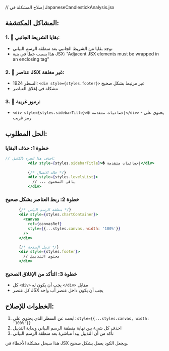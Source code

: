 // إصلاح المشكلة في JapaneseCandlestickAnalysis.jsx

## المشاكل المكتشفة:

### 1. 🔴 بقايا الشريط الجانبي:
- توجد بقايا من الشريط الجانبي بعد منطقة الرسم البياني
- هذا يسبب خطأ في بنية JSX: "Adjacent JSX elements must be wrapped in an enclosing tag"

### 2. 🔴 عناصر JSX غير مغلقة:
- السطر 1924: `<div style={styles.footer}>` غير مرتبط بشكل صحيح
- مشكلة في إغلاق العناصر

### 3. 🔴 رموز غريبة:
- `<div style={styles.sidebarTitle}>� إحصائيات متقدمة</div>` - يحتوي على رمز غريب

## الحل المطلوب:

### خطوة 1: حذف البقايا
```jsx
// احذف هذا الجزء بالكامل:
          <div style={styles.sidebarTitle}>� إحصائيات متقدمة</div>
          
          {/* حالة الاتصال */}
          <div style={styles.levelsList}>
            // ... باقي المحتوى
          </div>
```

### خطوة 2: ربط العناصر بشكل صحيح
```jsx
      {/* منطقة الرسم البياني */}
      <div style={styles.chartContainer}>
        <canvas 
          ref={canvasRef}
          style={{...styles.canvas, width: '100%'}}
        />
      </div>

      {/* تذييل الصفحة */}
      <div style={styles.footer}>
        // محتوى التذييل
      </div>
```

### خطوة 3: التأكد من الإغلاق الصحيح
- كل `<div>` يجب أن يكون له `</div>` مقابل
- كل عنصر JSX يجب أن يكون داخل عنصر أب واحد

## الخطوات للإصلاح:

1. ابحث عن السطر الذي يحتوي على: `style={{...styles.canvas, width: '100%'}}`
2. احذف كل شيء بين نهاية منطقة الرسم البياني وبداية التذييل
3. تأكد من أن التذييل يبدأ مباشرة بعد منطقة الرسم البياني

هذا سيحل مشكلة الأخطاء في JSX ويجعل الكود يعمل بشكل صحيح.
